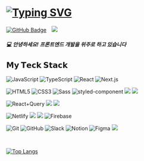 [![Typing SVG](https://readme-typing-svg.herokuapp.com?font=Lilita+One&size=35&pause=1000&color=E8BFB1&background=FEE9D200&vCenter=true&width=600&height=35&lines=Hi+!+I'm+wonkyung+Min;%23GrowTogether+%23GoodCommunicator)](https://git.io/typing-svg)
===
[![GitHub Badge](https://img.shields.io/badge/-@lolWK-181717?logo=GitHub&logoColor=white&link=https://github.com/lolWK)](https://github.com/lolWK)
<a href="mailto:mwk0725@gmail.com">
  <img 
     src="https://img.shields.io/badge/Gmail-white?logo=Gmail&logoColor=EA4335&link=mailto:mwk0725@gmail.com"
     style="height : auto; margin-left : 10px; margin-right : 10px;"
   />
</a>



##### :computer: 안녕하세요! 프론트엔드 개발을 위주로 하고 있습니다

## 𝗠𝘆 𝗧𝗲𝗰𝗸 𝗦𝘁𝗮𝗰𝗸
![JavaScript](https://img.shields.io/badge/-JavaScript-%23F7DF1C?style=flat-square&logo=javascript&logoColor=000000&labelColor=%23F7DF1C&color=%23FFCE5A)
![TypeScript](https://img.shields.io/badge/-TypeScript-007ACC?style=flat-square&logo=typescript&logoColor=white)
![React](https://img.shields.io/badge/-React-%23282C34?style=flat-square&logo=react)
![Next.js](https://img.shields.io/badge/-Next.js-000000?style=flat-square&logo=Next.js&logoColor=white)

![HTML5](https://img.shields.io/badge/-HTML5-%23E44D27?style=flat-square&logo=html5&logoColor=ffffff)
![CSS3](https://img.shields.io/badge/-CSS3-%231572B6?style=flat-square&logo=css3)
![Sass](https://img.shields.io/badge/-Sass-%23CC6699?style=flat-square&logo=sass&logoColor=ffffff)
![styled-component](https://img.shields.io/badge/-styled--components-DB7093?style=flat-square&logo=styled-components&logoColor=%23ffffff)
<img src="https://img.shields.io/badge/Tailwind CSS-06B6D4?style=flat-square&logo=Tailwind CSS&logoColor=white"/>
<img src="https://img.shields.io/badge/shadcn/ui-000000?style=flat-square&logo=shadcn/ui&logoColor=white"/>

![React+Query](https://img.shields.io/badge/-ReactQuery-FF4154?style=flat-square&logo=React+Query&logoColor=white)
<img src="https://img.shields.io/badge/Recoil-3578E5?style=flat-square&logo=recoil&logoColor=white" />
<img src="https://img.shields.io/badge/Jotai-000000?style=flat-square&logo=jotai&logoColor=white" />

![Netlify](https://img.shields.io/badge/-Netlify-%2300C7B7?style=flat-square&logo=netlify&logoColor=ffffff)
<img src="https://img.shields.io/badge/Vercel-000000?style=flat-square&logo=Vercel&logoColor=white"/>
<img src="https://img.shields.io/badge/Supabase-181818?style=flat-square&logo=supabase&logoColor=white"/>
![Firebase](https://img.shields.io/badge/-Firebase-FFCA28?style=flat-square&logo=Firebase&logoColor=000000&labelColor=%23F7DF1C&color=%23FFCE5A)

![Git](https://img.shields.io/badge/-Git-%23F05032?style=flat-square&logo=git&logoColor=%23ffffff)
![GitHub](https://img.shields.io/badge/-GitHub-181717?style=flat-square&logo=GitHub&logoColor=%23ffffff)
![Slack](https://img.shields.io/badge/-Slack-4A154B?style=flat-square&logo=Slack&logoColor=%23ffffff)
![Notion](https://img.shields.io/badge/-Notion-000000?style=flat-square&logo=Notion&logoColor=%23ffffff)
![Figma](https://img.shields.io/badge/-Figma-F24E1E?style=flat-square&logo=Figma&logoColor=%23ffffff)
<img src="https://img.shields.io/badge/Storybook-FF4785?style=flat-square&logo=Storybook&logoColor=white"/>

<br />

[![Top Langs](https://github-readme-stats.vercel.app/api/top-langs/?username=lolWK&layout=compact)](https://github.com/anuraghazra/github-readme-stats)

